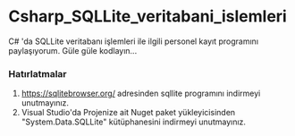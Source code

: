 # Csharp_SQLLite_veritabani_islemleri
C# 'da SQLLite veritabanı işlemleri ile ilgili personel kayıt programını paylaşıyorum. Güle güle kodlayın...

### Hatırlatmalar 
1. https://sqlitebrowser.org/ adresinden sqllite programını indirmeyi unutmayınız.
2. Visual Studio'da Projenize ait Nuget paket yükleyicisinden "System.Data.SQLLite" kütüphanesini indirmeyi unutmayınız.
